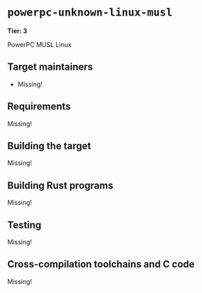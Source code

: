 # `powerpc-unknown-linux-musl`

**Tier: 3**

PowerPC MUSL Linux

## Target maintainers

- Missing!

## Requirements

Missing!

## Building the target

Missing!

## Building Rust programs

Missing!

## Testing

Missing!

## Cross-compilation toolchains and C code

Missing!
